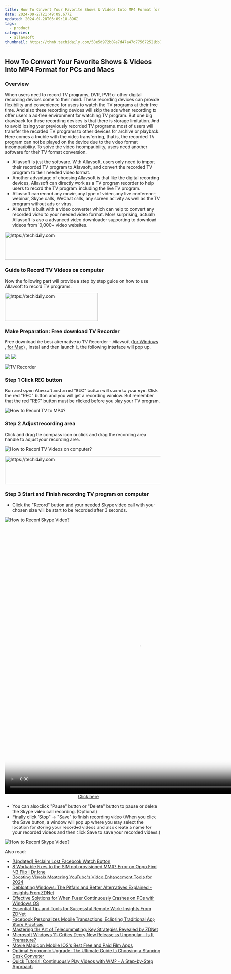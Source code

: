 ```yaml
---
title: How To Convert Your Favorite Shows & Videos Into MP4 Format for PCs and Macs
date: 2024-09-25T21:49:09.677Z
updated: 2024-09-28T03:09:18.896Z
tags:
  - product
categories:
  - allavsoft
thumbnail: https://thmb.techidaily.com/58e5d972b07e7d47a47d775672521bb7b4d26dbdad2027a1e368bc81a0dd6f11.jpg
---
```


## How To Convert Your Favorite Shows & Videos Into MP4 Format for PCs and Macs

### Overview

When users need to record TV programs, DVR, PVR or other digital recording devices come to their mind. These recording devices can provide flexibility and convenience for users to watch the TV programs at their free time. And also these recording devices will skip the ads when recording to offer users a ad-free environment for watching TV program. But one big drawback for these recording devices is that there is storage limitation. And to avoid losing your previously recorded TV programs, most of users will transfer the recorded TV programs to other devices for archive or playback. Here comes a trouble with the video transferring, that is, the recorded TV program can not be played on the device due to the video format incompatibility. To solve the video incompatibility, users need another software for their TV format conversion.

* Allavsoft is just the software. With Allavsoft, users only need to import their recorded TV program to Allavsoft, and convert the recorded TV program to their needed video format.
* Another advantage of choosing Allavsoft is that like the digital recording devices, Allavsoft can directly work as a TV program recorder to help users to record the TV program, including the live TV program.
* Allavsoft can record any movie, any type of video, any live conference, webinar, Skype calls, WeChat calls, any screen activity as well as the TV program without ads or virus.
* Allavsoft is built with a video converter which can help to convert any recorded video to your needed video format. More surprising, actually Allavsoft is also a advanced video downloader supporting to download videos from 10,000+ video websites.

<!-- affiliate ads begin -->
<a href="https://imp.i357552.net/c/5597632/1006793/11832" target="_top" id="1006793">
  <img src="//a.impactradius-go.com/display-ad/11832-1006793" border="0" alt="https://techidaily.com" width="728" height="90"/>
</a>
<img height="0" width="0" src="https://imp.i357552.net/i/5597632/1006793/11832" style="position:absolute;visibility:hidden;" border="0" />
<!-- affiliate ads end -->

### Guide to Record TV Videos on computer

Now the following part will provide a step by step guide on how to use Allavsoft to record TV programs.

<!-- affiliate ads begin -->
<a href="https://aligracehair.sjv.io/c/5597632/2080312/19272" target="_top" id="2080312">
  <img src="//a.impactradius-go.com/display-ad/19272-2080312" border="0" alt="https://techidaily.com" width="300" height="90"/>
</a>
<img height="0" width="0" src="https://aligracehair.sjv.io/i/5597632/2080312/19272" style="position:absolute;visibility:hidden;" border="0" />
<!-- affiliate ads end -->

### Make Preparation: Free download TV Recorder

Free download the best alternative to TV Recorder - Allavsoft ([for Windows](https://tools.techidaily.com/allavsoft/products/) , [for Mac](https://tools.techidaily.com/allavsoft/products/)) , install and then launch it, the following interface will pop up.

[![](https://www.allavsoft.com/how-to/../images/how-to/free-download-win.jpg)](https://tools.techidaily.com/allavsoft/products/) [![](https://www.allavsoft.com/how-to/../images/how-to/free-download-mac.jpg)](https://tools.techidaily.com/allavsoft/products/)

![TV Recorder](https://www.allavsoft.com/how-to/../images/allavsoft/screen-shot-600.jpg)

### Step 1 Click REC button

Run and open Allavsoft and a red "REC" button will come to your eye. Click the red "REC" button and you will get a recording window. But remember that the red "REC" button must be clicked before you play your TV program.

![How to Record TV to MP4?](https://www.allavsoft.com/how-to/../images/how-to/record-skype-video-calls/click-rec-to-record-videos.jpg)

### Step 2 Adjust recording area

Click and drag the compass icon or click and drag the recording area handle to adjust your recording area.

![How to Record TV Videos on computer?](https://www.allavsoft.com/how-to/../images/how-to/record-skype-video-calls/move-adjust-the-recording-frame.jpg)

<!-- affiliate ads begin -->
<a href="https://aligracehair.sjv.io/c/5597632/1915830/19272" target="_top" id="1915830">
  <img src="//a.impactradius-go.com/display-ad/19272-1915830" border="0" alt="https://techidaily.com" width="728" height="90"/>
</a>
<img height="0" width="0" src="https://aligracehair.sjv.io/i/5597632/1915830/19272" style="position:absolute;visibility:hidden;" border="0" />
<!-- affiliate ads end -->

### Step 3 Start and Finish recording TV program on computer

* Click the "Record" button and your needed Skype video call with your chosen size will be start to be recorded after 3 seconds.

![How to Record Skype Video?](https://www.allavsoft.com/how-to/../images/how-to/record-skype-video-calls/click-REC.jpg)

<!-- affiliate ads begin -->
<span id="1834906">
					<video width="864" height="864" style="cursor:pointer"
           poster="//a.impactradius-go.com/display-clicktoplayimage/1834906.png"
           onclick="if(!this.playClicked){this.play();this.setAttribute('controls',true);this.playClicked=true;}">
	   <source src="//a.impactradius-go.com/display-ad/16836-1834906">
	   <img src="//a.impactradius-go.com/display-clicktoplayimage/1834906.png" style="border: none; height: 100%; width: 100%; object-fit: contain">
	</video>
	<div style="width:540px;text-align:center"><a href="javascript:window.open(decodeURIComponent('https%3A%2F%2F25home.pxf.io%2Fc%2F5597632%2F1834906%2F16836'), '_blank');void(0);">Click here</a></div>
</span>
<img height="0" width="0" src="https://imp.pxf.io/i/5597632/1834906/16836" style="position:absolute;visibility:hidden;" border="0" />
<!-- affiliate ads end -->

* You can also click "Pause" button or "Delete" button to pause or delete the Skype video call recording. (Optional)
* Finally click "Stop" -> "Save" to finish recording video (When you click the Save button, a window will pop up where you may select the location for storing your recorded videos and also create a name for your recorded videos and then click Save to save your recorded videos.)

![How to Record Skype Video?](https://www.allavsoft.com/how-to/../images/how-to/record-skype-video-calls/click-stop-save-to-finish-recording.jpg)

<ins class="adsbygoogle"
     style="display:block"
     data-ad-format="autorelaxed"
     data-ad-client="ca-pub-7571918770474297"
     data-ad-slot="1223367746"></ins>

<ins class="adsbygoogle"
     style="display:block"
     data-ad-client="ca-pub-7571918770474297"
     data-ad-slot="8358498916"
     data-ad-format="auto"
     data-full-width-responsive="true"></ins>

<span class="atpl-alsoreadstyle">Also read:</span>
<div><ul>
<li><a href="https://facebook-clips.techidaily.com/updated-reclaim-lost-facebook-watch-button/"><u>[Updated] Reclaim Lost Facebook Watch Button</u></a></li>
<li><a href="https://howto.techidaily.com/8-workable-fixes-to-the-sim-not-provisioned-mm2-error-on-oppo-find-n3-flip-drfone-by-drfone-fix-android-problems-fix-android-problems/"><u>8 Workable Fixes to the SIM not provisioned MM#2 Error on Oppo Find N3 Flip | Dr.fone</u></a></li>
<li><a href="https://youtube-clips.techidaily.com/boosting-visuals-mastering-youtubes-video-enhancement-tools-for-2024/"><u>Boosting Visuals Mastering YouTube's Video Enhancement Tools for 2024</u></a></li>
<li><a href="https://win-awesome.techidaily.com/debloating-windows-the-pitfalls-and-better-alternatives-explained-insights-from-zdnet/"><u>Debloating Windows: The Pitfalls and Better Alternatives Explained - Insights From ZDNet</u></a></li>
<li><a href="https://win-solutions.techidaily.com/effective-solutions-for-when-fuser-continuously-crashes-on-pcs-with-windows-os/"><u>Effective Solutions for When Fuser Continuously Crashes on PCs with Windows OS</u></a></li>
<li><a href="https://win-awesome.techidaily.com/essential-tips-and-tools-for-successful-remote-work-insights-from-zdnet/"><u>Essential Tips and Tools for Successful Remote Work: Insights From ZDNet</u></a></li>
<li><a href="https://facebook.techidaily.com/facebook-personalizes-mobile-transactions-eclipsing-traditional-app-store-practices/"><u>Facebook Personalizes Mobile Transactions, Eclipsing Traditional App Store Practices</u></a></li>
<li><a href="https://win-awesome.techidaily.com/mastering-the-art-of-telecommuting-key-strategies-revealed-by-zdnet/"><u>Mastering the Art of Telecommuting: Key Strategies Revealed by ZDNet</u></a></li>
<li><a href="https://win-awesome.techidaily.com/microsoft-windows-11-critics-decry-new-release-as-unpopular-is-it-premature/"><u>Microsoft Windows 11: Critics Decry New Release as Unpopular - Is It Premature?</u></a></li>
<li><a href="https://extra-resources.techidaily.com/movie-magic-on-mobile-ioss-best-free-and-paid-film-apps/"><u>Movie Magic on Mobile IOS's Best Free and Paid Film Apps</u></a></li>
<li><a href="https://win-awesome.techidaily.com/optimal-ergonomic-upgrade-the-ultimate-guide-to-choosing-a-standing-desk-converter/"><u>Optimal Ergonomic Upgrade: The Ultimate Guide to Choosing a Standing Desk Converter</u></a></li>
<li><a href="https://some-knowledge.techidaily.com/quick-tutorial-continuously-play-videos-with-wmp-a-step-by-step-approach/"><u>Quick Tutorial: Continuously Play Videos with WMP - A Step-by-Step Approach</u></a></li>
</ul></div>

